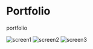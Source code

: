 # Portfolio
portfolio

![screen1](https://github.com/ezriouil/Portfolio/assets/130238246/4636df64-32c9-4928-8deb-e5b76b7fbd72)
![screen2](https://github.com/ezriouil/Portfolio/assets/130238246/582bce7c-cce0-47c5-9a9a-60b3163f7af0)
![screen3](https://github.com/ezriouil/Portfolio/assets/130238246/5d4776b9-fa15-432f-ac34-55433f0c3fbc)
